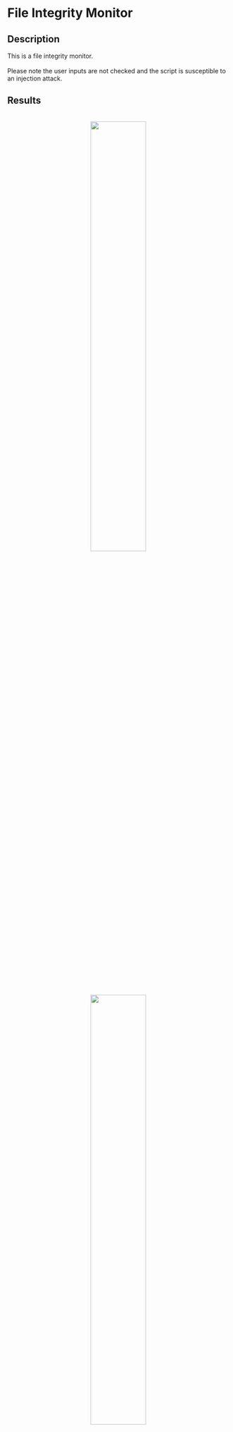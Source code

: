 <h1>File Integrity Monitor</h1>


<h2>Description</h2>
This is a file integrity monitor.  
<br> 
<br> Please note the user inputs are not checked and the script is susceptible to an injection attack. 


<h2>Results</h2>

<p align="center">
<br/>
<img src="https://imgur.com/8PlejHj.gif" height="50%" width="50%"/>
<br />
</p>

<p align="center">
<br/>
<img src="https://imgur.com/RBzh7E4.gif" height="50%" width="50%"/>
<br />
</p>

<p align="center">
<br/>
<img src="https://imgur.com/dYrnHOF.gif" height="50%" width="50%"/>
<br />
</p>



<!--
 ```diff
- text in red
+ text in green
! text in orange
# text in gray
@@ text in purple (and bold)@@
```
--!>
